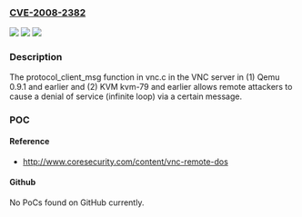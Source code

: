 ### [CVE-2008-2382](https://cve.mitre.org/cgi-bin/cvename.cgi?name=CVE-2008-2382)
![](https://img.shields.io/static/v1?label=Product&message=n%2Fa&color=blue)
![](https://img.shields.io/static/v1?label=Version&message=n%2Fa&color=blue)
![](https://img.shields.io/static/v1?label=Vulnerability&message=n%2Fa&color=brighgreen)

### Description

The protocol_client_msg function in vnc.c in the VNC server in (1) Qemu 0.9.1 and earlier and (2) KVM kvm-79 and earlier allows remote attackers to cause a denial of service (infinite loop) via a certain message.

### POC

#### Reference
- http://www.coresecurity.com/content/vnc-remote-dos

#### Github
No PoCs found on GitHub currently.

